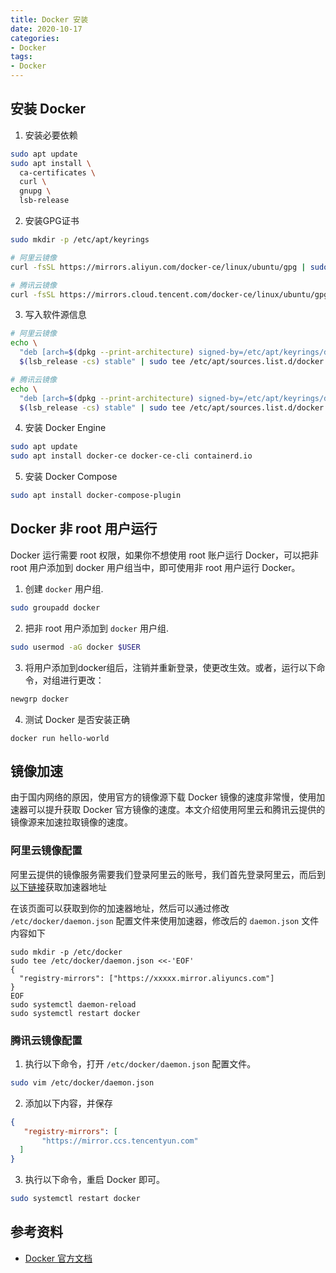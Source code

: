 ```yaml
---
title: Docker 安装
date: 2020-10-17
categories: 
- Docker
tags: 
- Docker
---
```


## 安装 Docker

1. 安装必要依赖

```sh
sudo apt update
sudo apt install \
  ca-certificates \
  curl \
  gnupg \
  lsb-release
```

2. 安装GPG证书

```sh
sudo mkdir -p /etc/apt/keyrings

# 阿里云镜像
curl -fsSL https://mirrors.aliyun.com/docker-ce/linux/ubuntu/gpg | sudo gpg --dearmor -o /etc/apt/keyrings/docker.gpg

# 腾讯云镜像
curl -fsSL https://mirrors.cloud.tencent.com/docker-ce/linux/ubuntu/gpg | sudo gpg --dearmor -o /etc/apt/keyrings/docker.gpg
```

3. 写入软件源信息

```sh
# 阿里云镜像
echo \
  "deb [arch=$(dpkg --print-architecture) signed-by=/etc/apt/keyrings/docker.gpg] https://mirrors.aliyun.com/docker-ce/linux/ubuntu \
  $(lsb_release -cs) stable" | sudo tee /etc/apt/sources.list.d/docker.list > /dev/null

# 腾讯云镜像
echo \
  "deb [arch=$(dpkg --print-architecture) signed-by=/etc/apt/keyrings/docker.gpg] https://mirrors.cloud.tencent.com/docker-ce/linux/ubuntu \
  $(lsb_release -cs) stable" | sudo tee /etc/apt/sources.list.d/docker.list > /dev/null
```

4. 安装 Docker Engine

```sh
sudo apt update
sudo apt install docker-ce docker-ce-cli containerd.io
```
5. 安装 Docker Compose

```sh
sudo apt install docker-compose-plugin
```

## Docker 非 root 用户运行

Docker 运行需要 root 权限，如果你不想使用 root 账户运行 Docker，可以把非 root 用户添加到 docker 用户组当中，即可使用非 root 用户运行 Docker。

1. 创建 `docker` 用户组.

```sh
sudo groupadd docker
```

2. 把非 root 用户添加到 `docker` 用户组.

```sh
sudo usermod -aG docker $USER
```

3. 将用户添加到docker组后，注销并重新登录，使更改生效。或者，运行以下命令，对组进行更改：

```sh
newgrp docker
```

4. 测试 Docker 是否安装正确

```shell
docker run hello-world
```

## 镜像加速

由于国内网络的原因，使用官方的镜像源下载 Docker 镜像的速度非常慢，使用加速器可以提升获取 Docker 官方镜像的速度。本文介绍使用阿里云和腾讯云提供的镜像源来加速拉取镜像的速度。

### 阿里云镜像配置

阿里云提供的镜像服务需要我们登录阿里云的账号，我们首先登录阿里云，而后到[以下链接](https://cr.console.aliyun.com/cn-hangzhou/instances/mirrors)获取加速器地址

在该页面可以获取到你的加速器地址，然后可以通过修改 `/etc/docker/daemon.json` 配置文件来使用加速器，修改后的 `daemon.json` 文件内容如下

```shell
sudo mkdir -p /etc/docker
sudo tee /etc/docker/daemon.json <<-'EOF'
{
  "registry-mirrors": ["https://xxxxx.mirror.aliyuncs.com"]
}
EOF
sudo systemctl daemon-reload
sudo systemctl restart docker
```

### 腾讯云镜像配置

1. 执行以下命令，打开 `/etc/docker/daemon.json` 配置文件。

```sh
sudo vim /etc/docker/daemon.json
```

2. 添加以下内容，并保存

```json
{
   "registry-mirrors": [
       "https://mirror.ccs.tencentyun.com"
  ]
}
```

3. 执行以下命令，重启 Docker 即可。

```sh
sudo systemctl restart docker
```
## 参考资料

- [Docker 官方文档](https://docs.docker.com)
